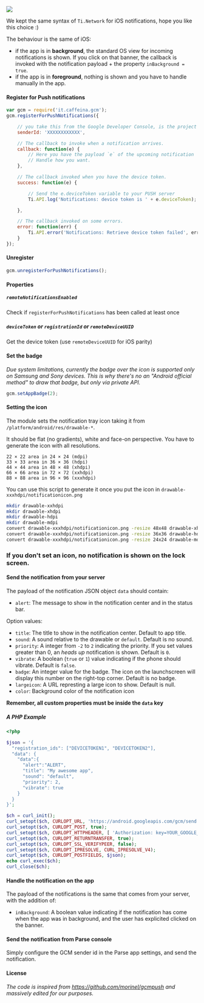 ![](http://f.cl.ly/items/1R2w3k1T3o1p3v0h2F2W/gcm.jpg)

We kept the same syntax of `Ti.Network` for iOS notifications, hope you like this choice :)

The behaviour is the same of iOS:

* if the app is in **background**, the standard OS view for incoming notifications is shown. If you click on that banner, the callback is invoked with the notification payload + the property `inBackground = true`.
* if the app is in **foreground**, nothing is shown and you have to handle manually in the app.

#### Register for Push notifications

```js
var gcm = require('it.caffeina.gcm');
gcm.registerForPushNotifications({

	// you take this from the Google Developer Console, is the project ID
	senderId: 'XXXXXXXXXXXX',

	// The callback to invoke when a notification arrives.
	callback: function(e) {
		// Here you have the payload `e` of the upcoming notification
		// Handle how you want.
	},

	// The callback invoked when you have the device token.
	success: function(e) {

		// Send the e.deviceToken variable to your PUSH server
		Ti.API.log('Notifications: device token is ' + e.deviceToken);

	},

	// The callback invoked on some errors.
	error: function(err) {
		Ti.API.error('Notifications: Retrieve device token failed', err);
	}
});
```

#### Unregister

```js
gcm.unregisterForPushNotifications();
```

#### Properties

##### `remoteNotificationsEnabled`

Check if `registerForPushNotifications` has been called at least once

##### `deviceToken` or `registrationId` or `remoteDeviceUUID`

Get the device token (use `remoteDeviceUUID` for iOS parity)

#### Set the badge

*Due system limitations, currently the badge over the icon is supported only on Samsung and Sony devices. This is why there's no an "Android official method" to draw that badge, but only via private API.*

```js
gcm.setAppBadge(2);
```

#### Setting the icon

The module sets the notification tray icon taking it from `/platform/android/res/drawable-*`.

It should be flat (no gradients), white and face-on perspective. You have to generate the icon with all resolutions.

```
22 × 22 area in 24 × 24 (mdpi)
33 × 33 area in 36 × 36 (hdpi)
44 × 44 area in 48 × 48 (xhdpi)
66 × 66 area in 72 × 72 (xxhdpi)
88 × 88 area in 96 × 96 (xxxhdpi)
```

You can use this script to generate it once you put the icon in `drawable-xxxhdpi/notificationicon.png`

```sh
mkdir drawable-xxhdpi
mkdir drawable-xhdpi
mkdir drawable-hdpi
mkdir drawable-mdpi
convert drawable-xxxhdpi/notificationicon.png -resize 48x48 drawable-xhdpi/notificationicon.png
convert drawable-xxxhdpi/notificationicon.png -resize 36x36 drawable-hdpi/notificationicon.png
convert drawable-xxxhdpi/notificationicon.png -resize 24x24 drawable-mdpi/notificationicon.png
```

### If you don't set an icon, no notification is shown on the lock screen.

#### Send the notification from your server

The payload of the notification JSON object `data` should contain:

* `alert`: The message to show in the notification center and in the status bar.

Option values:

* `title`: The title to show in the notification center. Default to app title.
* `sound`: A sound relative to the drawable or `default`. Default is no sound.
* `priority`: A integer from `-2` to `2` indicating the priority. If you set values greater than 0, an *heads up* notification is shown. Default is `0`.
* `vibrate`: A boolean (`true` or `1`) value indicating if the phone should vibrate. Default is `false`.
* `badge`: An integer value for the badge. The icon on the launchscreen will display this number on the right-top corner. Default is no badge.
* `largeicon`: A URL represting a large icon to show. Default is null.
* `color`: Background color of the notification icon

**Remember, all custom properties must be inside the `data` key**

##### A PHP Example

```php
<?php

$json = '{
  "registration_ids": ["DEVICETOKEN1", "DEVICETOKEN2"],
  "data": {
    "data":{
      "alert":"ALERT",
      "title": "My awesome app",
      "sound": "default",
      "priority": 2,
      "vibrate": true
    }
  }
}';

$ch = curl_init();
curl_setopt($ch, CURLOPT_URL, 'https://android.googleapis.com/gcm/send');
curl_setopt($ch, CURLOPT_POST, true);
curl_setopt($ch, CURLOPT_HTTPHEADER, [ 'Authorization: key=YOUR_GOOGLE_KEY', 'Content-Type: application/json' ]);
curl_setopt($ch, CURLOPT_RETURNTRANSFER, true);
curl_setopt($ch, CURLOPT_SSL_VERIFYPEER, false);
curl_setopt($ch, CURLOPT_IPRESOLVE, CURL_IPRESOLVE_V4);
curl_setopt($ch, CURLOPT_POSTFIELDS, $json);
echo curl_exec($ch);
curl_close($ch);
```

#### Handle the notification on the app

The payload of the notifications is the same that comes from your server, with the addition of:

* `inBackground`: A boolean value indicating if the notification has come when the app was in background, and the user has explicited clicked on the banner.

#### Send the notification from Parse console

Simply configure the GCM sender id in the Parse app settings, and send the notification.

#### License

*The code is inspired from https://github.com/morinel/gcmpush and massively edited for our purposes.*
